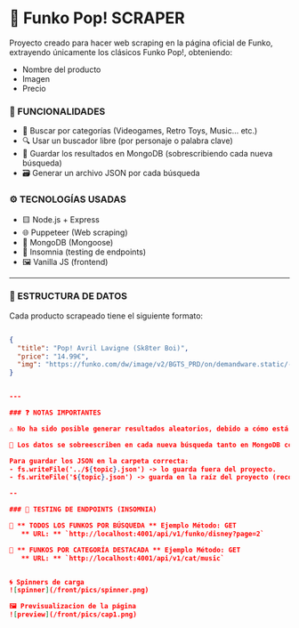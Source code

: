 # 🧠 Funko Pop! SCRAPER

Proyecto creado para hacer web scraping en la página oficial de Funko, extrayendo únicamente los clásicos Funko Pop!, obteniendo:

- Nombre del producto
- Imagen
- Precio


### 🚀 FUNCIONALIDADES

- 🔎 Buscar por categorías (Videogames, Retro Toys, Music... etc.)
- 🔍 Usar un buscador libre (por personaje o palabra clave)
- 💾 Guardar los resultados en MongoDB (sobrescribiendo cada nueva búsqueda)
- 🗃️ Generar un archivo JSON por cada búsqueda


### ⚙️ TECNOLOGÍAS USADAS

- 🟨 Node.js + Express
- 🌐 Puppeteer (Web scraping)
- 💾 MongoDB (Mongoose)
- 🧪 Insomnia (testing de endpoints)
- 🖼️ Vanilla JS (frontend)


---

### 📁 ESTRUCTURA DE DATOS

Cada producto scrapeado tiene el siguiente formato:
```json

{
  "title": "Pop! Avril Lavigne (Sk8ter Boi)",
  "price": "14.99€",
  "img": "https://funko.com/dw/image/v2/BGTS_PRD/on/demandware.static/-/Sites-funko-master-catalog/default/dw47e3b3e3/images/funko/upload/75384_AvrilLavigne_Sk8erBoi_POP_GLAM-WEB.png?sw=346&sh=346"
}


---

### ❓ NOTAS IMPORTANTES

⚠️ No ha sido posible generar resultados aleatorios, debido a cómo está estructurada la web original de Funko (requiere parámetros start y sz por paginación).

🔄 Los datos se sobreescriben en cada nueva búsqueda tanto en MongoDB como en el archivo JSON correspondiente. 

Para guardar los JSON en la carpeta correcta:
- fs.writeFile('../${topic}.json') -> lo guarda fuera del proyecto.
- fs.writeFile('${topic}.json') -> guarda en la raíz del proyecto (recomendado si trabajas desde VSCode)

--

### 🔬 TESTING DE ENDPOINTS (INSOMNIA)

🧠 ** TODOS LOS FUNKOS POR BÚSQUEDA ** Ejemplo Método: GET 
   ** URL: ** `http://localhost:4001/api/v1/funko/disney?page=2`

🧠 ** FUNKOS POR CATEGORÍA DESTACADA ** Ejemplo Método: GET 
   ** URL: ** `http://localhost:4001/api/v1/cat/music`


🌀 Spinners de carga
![spinner](/front/pics/spinner.png)

🖼️ Previsualizacion de la página
![preview](/front/pics/cap1.png)
